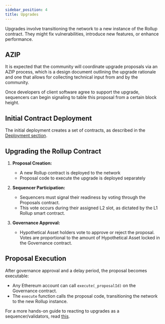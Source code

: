 ```yaml
---
sidebar_position: 4
title: Upgrades
---
```


Upgrades involve transitioning the network to a new instance of the Rollup contract. They might fix vulnerabilities, introduce new features, or enhance performance.

## AZIP

It is expected that the community will coordinate upgrade proposals via an AZIP process, which is a design document outlining the upgrade rationale and one that allows for collecting technical input from and by the community.

Once developers of client software agree to support the upgrade, sequencers can begin signaling to table this proposal from a certain block height.

## Initial Contract Deployment

The initial deployment creates a set of contracts, as described in the [Deployment section](../deployments/what_is_deployment.md).

## Upgrading the Rollup Contract

1. **Proposal Creation:**

   - A new Rollup contract is deployed to the network
   - Proposal code to execute the upgrade is deployed separately

2. **Sequencer Participation:**

   - Sequencers must signal their readiness by voting through the Proposals contract.
   - This vote occurs during their assigned L2 slot, as dictated by the L1 Rollup smart contract.

3. **Governance Approval:**
   - Hypothetical Asset holders vote to approve or reject the proposal. Votes are proportional to the amount of Hypothetical Asset locked in the Governance contract.

## Proposal Execution

After governance approval and a delay period, the proposal becomes executable:

- Any Ethereum account can call `execute(_proposalId)` on the Governance contract.
- The `execute` function calls the proposal code, transitioning the network to the new Rollup instance.

For a more hands-on guide to reacting to upgrades as a sequencer/validators, read [this](../../guides/reacting_to_upgrades.md).

